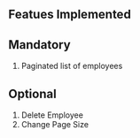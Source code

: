 ## Featues Implemented

## Mandatory
1. Paginated list of employees

## Optional
1. Delete Employee
2. Change Page Size
